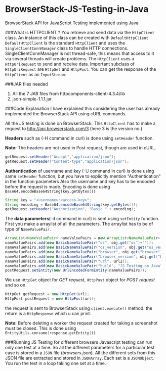 BrowserStack-JS-Testing-in-Java
===============================

BrowserStack API for JavaScript Testing implemented using Java


###What is HTTPCLIENT ?
You retrieve and send data via the `HttpClient` class. An instance of this class can be created with `DefaultHttpClient`
`DefaultHttpClient` is the standard `HttpClient` and uses the `SingleClientConnManager` class to handle HTTP connections. 
SingleClientConnManager is not thread-safe, this means that access to it via several threads will create problems.
The `HttpClient` uses a `HttpUriRequest` to send and receive data. Important subclass of `HttpUriRequest` are `HttpGet` and `HttpPost`. 
You can get the response of the `HttpClient` as an `InputStream`.

###JAR files needed 
1. All the 7 JAR files from httpcomponents-client-4.3.4/lib 
2. json-simple-1.1.1.jar

###Code Explanation
I have explained this considering the user has already implemented the BrowserStack API using cURL commands.

All the JS testing is done on BrowserStack.
This `HttpClient` has to make a request to http://api.browserstack.com/3 (here 3 is the version no.)

**Headers** such as (-H command in curl) is done using `setHeader` function.

**Note:** The headers are not used in Post request, though are used in cURL.
```java
getRequest.setHeader("Accept","application/json");
getRequest.setHeader("Content-type","application/json");
```

**Authentication** of username and key (-U command in curl) is done using same `setHeader` function, but you have to explicitly mention "Authentication" in the function parameters
Also the username and key has to be encoded before the request is made. Encoding is done using `Base64.encodeBase64String(key.getBytes())`
```java
String key = "<username>:<access-key>";
String encoding = Base64.encodeBase64String(key.getBytes());
getRequest.setHeader("Authorization", "Basic " + encoding);
```

The **data parameters**(-d command in curl) is sent using `setEntity` function. 
First you make a arraylist of all the parameters. 
The arraylist has to be of type of `NameValuePair`.
```java
ArrayList<NameValuePair> nameValuePairs = new ArrayList<NameValuePair>();
nameValuePairs.add(new BasicNameValuePair("os", obj.get("os")+""));
nameValuePairs.add(new BasicNameValuePair("os_version", obj.get("os_version")+""));
nameValuePairs.add(new BasicNameValuePair("browser", obj.get("browser")+""));
nameValuePairs.add(new BasicNameValuePair("browser_version", obj.get("browser_version")+""));
nameValuePairs.add(new BasicNameValuePair("url", url2));
nameValuePairs.add(new BasicNameValuePair("build", "JS Testing on Java"));
postRequest.setEntity(new UrlEncodedFormEntity(nameValuePairs));
```

We use `HttpGet` object for *GET request*, `HttpPost` object for *POST request* and so on.
```java
HttpGet getRequest = new HttpGet(url);
HttpPost postRequest = new HttpPost(url);
```

the request is sent to BrowserStack using `client.execute()` method.
the return is a `HttpResponse` which u can print.

**Note:** Before deleting a worker the request created for taking a screenshot must be closed.
This is done using `EntityUtils.consume(response.getEntity())`

###Running JS Testing for different browsers
Javascript testing can run only one test at a time.
So all the different parameters for a particular test case is stored in a `JSON` file (*browsers.json*).
All the different sets from this JSON file are extracted and stored in `JSONArray`.
Each set is a `JSONObject`.
You run the test in a loop taking one set at a time.
